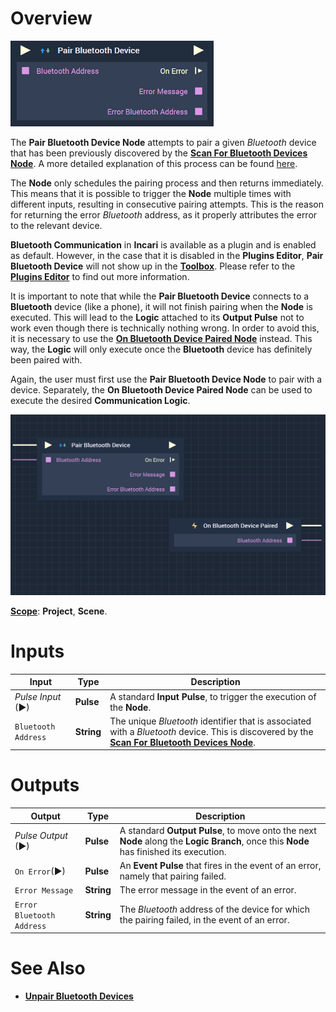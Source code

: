 # Overview

![The Pair Bluetooth Device Node.](../../../.gitbook/assets/pairebluetoothdevice.png)

The **Pair Bluetooth Device Node** attempts to pair a given *Bluetooth* device that has been previously discovered by the [**Scan For Bluetooth Devices Node**](scanforbluetoothdevices.md). A more detailed explanation of this process can be found [here](README.md#bluetooth-guideline).

The **Node** only schedules the pairing process and then returns immediately. This means that it is possible to trigger the **Node** multiple times with different inputs, resulting in consecutive pairing attempts. This is the reason for returning the error *Bluetooth* address, as it properly attributes the error to the relevant device. 

**Bluetooth Communication** in **Incari** is available as a plugin and is enabled as default. However, in the case that it is disabled in the **Plugins Editor**, **Pair Bluetooth Device** will not show up in the [**Toolbox**](../../overview.md). Please refer to the [**Plugins Editor**](../../../modules/plugins/README.md) to find out more information.

It is important to note that while the **Pair Bluetooth Device** connects to a **Bluetooth** device (like a phone), it will not finish pairing when the **Node** is executed. This will lead to the **Logic** attached to its **Output Pulse** not to work even though there is technically nothing wrong. In order to avoid this, it is necessary to use the [**On Bluetooth Device Paired Node**](events/onbluetoothdevicepaired.md) instead. This way, the **Logic** will only execute once the **Bluetooth** device has definitely been paired with.

Again, the user must first use the **Pair Bluetooth Device Node** to pair with a device. Separately, the **On Bluetooth Device Paired Node** can be used to execute the desired **Communication Logic**.

![Pair Bluetooth Device Node and On Bluetooth Device Paired Configuration.](../../../.gitbook/assets/pairbluetoothonbluetoothpairedexample2.png)

[**Scope**](../../overview.md#scopes): **Project**, **Scene**.


# Inputs

|Input|Type|Description|
|---|---|---|
|*Pulse Input* (►)|**Pulse**|A standard **Input Pulse**, to trigger the execution of the **Node**.|
|`Bluetooth Address`|**String**|The unique *Bluetooth* identifier that is associated with a *Bluetooth* device. This is discovered by the [**Scan For Bluetooth Devices Node**](scanforbluetoothdevices.md).|


# Outputs

|Output|Type|Description|
|---|---|---|
|*Pulse Output* (►)|**Pulse**|A standard **Output Pulse**, to move onto the next **Node** along the **Logic Branch**, once this **Node** has finished its execution.|
|`On Error`(►)|**Pulse**|An **Event Pulse** that fires in the event of an error, namely that pairing failed.|
|`Error Message`|**String**|The error message in the event of an error.|
|`Error Bluetooth Address`|**String**|The *Bluetooth* address of the device for which the pairing failed, in the event of an error.|


# See Also

* [**Unpair Bluetooth Devices**](unpairbluetoothdevices.md)

